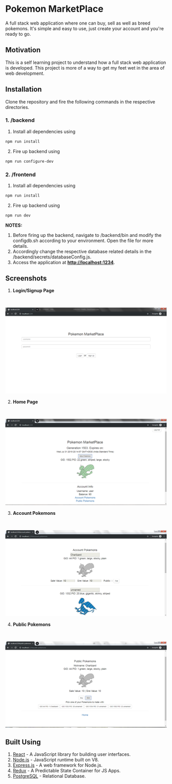 # Pokemon MarketPlace

A full stack web application where one can buy, sell as well as breed pokemons. It's simple and easy to use, just create your account and you're ready to go.

## Motivation
This is a self learning project to understand how a full stack web application is developed. This project is more of a way to get my feet wet in the area of web development.

## Installation

Clone the repository and fire the following commands in the respective directories.

### 1. /backend

1. Install all dependencies using
```bash
npm run install
```

2. Fire up backend using
```bash
npm run configure-dev
``` 


### 2. /frontend

1. Install all dependencies using
```bash
npm run install
```

2. Fire up backend using
```bash
npm run dev
``` 

**NOTES:** 
1. Before firing up the backend, navigate to /backend/bin and modify the configdb.sh according to your environment. Open the file for more details.
2. Accordingly change the respective database related details in the /backend/secrets/databaseConfig.js.
2. Access the application at [**http://localhost:1234**](http://localhost:1234).

## Screenshots

1. **Login/Signup Page**

<br />

![](https://raw.githubusercontent.com/parichay101/Pokemon-MarketPlace/master/readme%20images/Login%20Page.png)

2. **Home Page**

<br />

![](https://github.com/parichay101/Pokemon-MarketPlace/blob/master/readme%20images/Pokemon%20MarketPlace%20Homepage.png)

3. **Account Pokemons**

<br />

![](https://raw.githubusercontent.com/parichay101/Pokemon-MarketPlace/master/readme%20images/Account%20Pokemons.png)

4. **Public Pokemons**

<br />

![](https://raw.githubusercontent.com/parichay101/Pokemon-MarketPlace/master/readme%20images/Public%20Pokemons.png)


## **Built Using**

1. [React](https://reactjs.org/) - A JavaScript library for building user interfaces.
2. [Node.js](https://reactjs.org/) - JavaScript runtime built on V8.
3. [Express.js](https://expressjs.com/) - A web framework for Node.js.
4. [Redux](https://redux.js.org/) - A Predictable State Container for JS Apps.
5. [PostgreSQL](https://www.postgresql.org/) - Relational Database.
